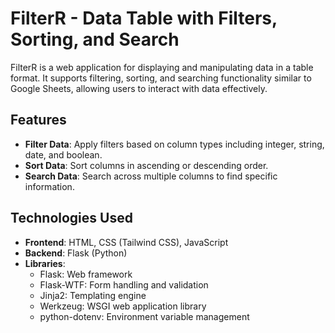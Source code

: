 
# FilterR - Data Table with Filters, Sorting, and Search

FilterR is a web application for displaying and manipulating data in a table format. It supports filtering, sorting, and searching functionality similar to Google Sheets, allowing users to interact with data effectively.

## Features

- **Filter Data**: Apply filters based on column types including integer, string, date, and boolean.
- **Sort Data**: Sort columns in ascending or descending order.
- **Search Data**: Search across multiple columns to find specific information.

## Technologies Used

- **Frontend**: HTML, CSS (Tailwind CSS), JavaScript
- **Backend**: Flask (Python)
- **Libraries**:
  - Flask: Web framework
  - Flask-WTF: Form handling and validation
  - Jinja2: Templating engine
  - Werkzeug: WSGI web application library
  - python-dotenv: Environment variable management